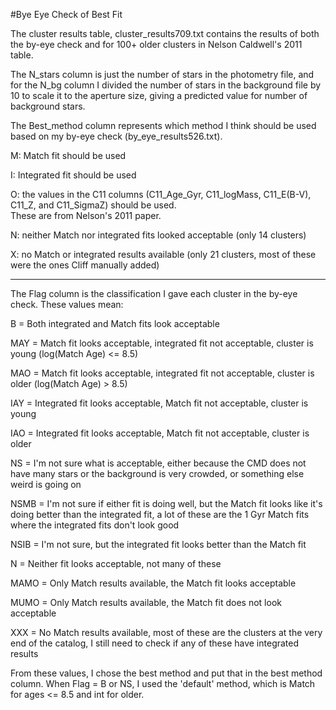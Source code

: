 #Bye Eye Check of Best Fit

The cluster results table, cluster_results709.txt contains the results of both the by-eye check and for 100+ older 
clusters in Nelson Caldwell's 2011 table.

The N_stars column is just the number of stars in the photometry file, and for the N_bg column I divided the number 
of stars in the background file by 10 to scale it to the aperture size, giving a predicted value for number of background stars.

The Best_method column represents which method I think should be used based on my by-eye check (by_eye_results526.txt). 

M:  Match fit should be used 

I:  Integrated fit should be used

O:  the values in the C11 columns (C11_Age_Gyr, C11_logMass, C11_E(B-V), C11_Z, and C11_SigmaZ) should be used.  
These are from Nelson's 2011 paper.

N:  neither Match nor integrated fits looked acceptable (only 14 clusters)

X:  no Match or integrated results available (only 21 clusters, most of these were the ones Cliff manually added)

------------------------------
The Flag column is the classification I gave each cluster in the by-eye check.  These values mean:

B = Both integrated and Match fits look acceptable

MAY = Match fit looks acceptable, integrated fit not acceptable, cluster is young (log(Match Age) <= 8.5)

MAO = Match fit looks acceptable, integrated fit not acceptable, cluster is older (log(Match Age) > 8.5)

IAY = Integrated fit looks acceptable, Match fit not acceptable, cluster is young

IAO = Integrated fit looks acceptable, Match fit not acceptable, cluster is older

NS = I'm not sure what is acceptable, either because the CMD does not have many stars or the background is very crowded, or something else weird is going on

NSMB = I'm not sure if either fit is doing well, but the Match fit looks like it's doing better than the integrated fit, a lot of these are the 1 Gyr Match fits where the integrated fits don't look good

NSIB = I'm not sure, but the integrated fit looks better than the Match fit

N = Neither fit looks acceptable, not many of these

MAMO = Only Match results available, the Match fit looks acceptable

MUMO = Only Match results available, the Match fit does not look acceptable

XXX = No Match results available, most of these are the clusters at the very end of the catalog, I still need to check if any of these have integrated results

From these values, I chose the best method and put that in the best method column.  When Flag = B or NS, I used the 'default' method, which is Match for ages <= 8.5 and int for older.
